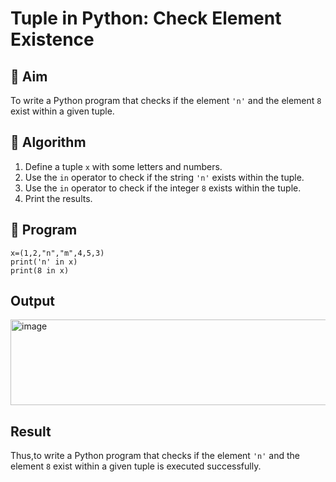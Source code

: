 # Tuple in Python: Check Element Existence

## 🎯 Aim
To write a Python program that checks if the element `'n'` and the element `8` exist within a given tuple.

## 🧠 Algorithm
1. Define a tuple `x` with some letters and numbers.
2. Use the `in` operator to check if the string `'n'` exists within the tuple.
3. Use the `in` operator to check if the integer `8` exists within the tuple.
4. Print the results.

## 🧾 Program
```
x=(1,2,"n","m",4,5,3)
print('n' in x)
print(8 in x)

```

## Output
<img width="1533" height="137" alt="image" src="https://github.com/user-attachments/assets/e718d53a-72f5-4332-bff2-0f3796b5db10" />

## Result
Thus,to write a Python program that checks if the element `'n'` and the element `8` exist within a given tuple is executed successfully.
